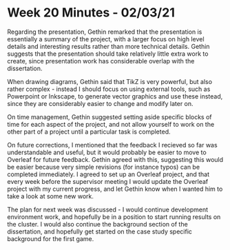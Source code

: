 # Week 20 Minutes - 02/03/21

Regarding the presentation, Gethin remarked that the presentation is essentially a summary of the project, with a larger focus on high level details and interesting results rather than more technical details. Gethin suggests that the presentation should take relatively little extra work to create, since presentation work has considerable overlap with the dissertation.

When drawing diagrams, Gethin said that TikZ is very powerful, but also rather complex - instead I should focus on using external tools, such as Powerpoint or Inkscape, to generate vector graphics and use these instead, since they are considerably easier to change and modify later on.

On time management, Gethin suggested setting aside specific blocks of time for each aspect of the project, and not allow yourself to work on the other part of a project until a particular task is completed.

On future corrections, I mentioned that the feedback I recieved so far was understandable and useful, but it would probably be easier to move to Overleaf for future feedback. Gethin agreed with this, suggesting this would be easier because very simple revisions (for instance typos) can be completed immediately. I agreed to set up an Overleaf project, and that every week before the supervisor meeting I would update the Overleaf project with my current progress, and let Gethin know when I wanted him to take a look at some new work.

The plan for next week was discussed - I would continue development environment work, and hopefully be in a position to start running results on the cluster. I would also continue the background section of the dissertation, and hopefully get started on the case study specific background for the first game.

